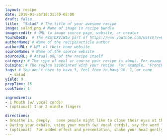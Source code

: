 ```yaml
---
layout: recipe
date: 2019-01-25T18:31:49-08:00
draft: false
title:  "Salad" # The title of your awesome recipe
image: salad.png # Name of image in recipe bundle
imagecredit: # URL to image source page, website, or creator
YouTubeID:  # The F2SYDXV1W1w part of https://www.youtube.com/watch?v=F2SYDXV1W1w
authorName: # Name of the recipe/article author
authorURL: # URL of their home website
sourceName: # Name of the source website
sourceURL: # Actual URL of the recipe itself
category: # The type of meal or course your recipe is about. For example: "dinner", "entree", or "dessert".
cuisine: # The region associated with your recipe. For example, "French", Mediterranean", or "American".
tags: # You don't have to have 3, feel free to have 10, 1, or none
  - salad
yield: 0
prepTime: 15
cookTime: 1

ingredients:
- 1 Mouth (w/ vocal cords)
- (optional) 1 or 2 middle fingers

directions:
- Breathe in, deeply.  some people might like to close their eyes at the end of the inhale.
- During your exhale, using your mouth (w/ vocal cords), say the word "No"
- (optional)  For added effect and presentation, shake your head gently, from left to right while saying "No".  You can also use one, or both middle fingers for MAXIMUM effect.
---
```

